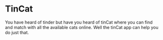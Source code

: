 # TinCat
You have heard of tinder but have you heard of tinCat where you can find and match with all the available cats online. Well the tinCat app can help you do just that.
